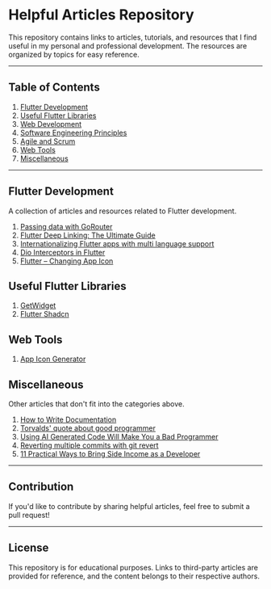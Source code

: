# Helpful Articles Repository

This repository contains links to articles, tutorials, and resources that I find useful in my personal and professional development. The resources are organized by topics for easy reference.

---

## Table of Contents

1. [Flutter Development](#flutter-development)
2. [Useful Flutter Libraries](#useful-flutter-libraries)
3. [Web Development](#web-development)
4. [Software Engineering Principles](#software-engineering-principles)
5. [Agile and Scrum](#agile-and-scrum)
6. [Web Tools](#web-tools)
7. [Miscellaneous](#miscellaneous)

---

## Flutter Development

A collection of articles and resources related to Flutter development.

1. [Passing data with GoRouter](https://docs.page/csells/go_router/parameters)
2. [Flutter Deep Linking: The Ultimate Guide](https://codewithandrea.com/articles/flutter-deep-links/)
3. [Internationalizing Flutter apps with multi language support](https://docs.flutter.dev/ui/accessibility-and-internationalization/internationalization)
4. [Dio Interceptors in Flutter](https://articles.readytowork.jp/dio-interceptors-in-flutter-e813f08c2017)
5. [Flutter – Changing App Icon](https://www.geeksforgeeks.org/flutter-changing-app-icon/)

## Useful Flutter Libraries
1. [GetWidget](https://docs.getwidget.dev/)
2. [Flutter Shadcn](https://flutter-shadcn-ui.mariuti.com/)

<!-- 
---

## Web Development

Resources that cover various aspects of web development, including frontend and backend technologies.

1. [Introduction to React.js](https://example.com)
2. [Building RESTful APIs with Node.js](https://example.com)
3. [CSS Grid and Flexbox Explained](https://example.com)
4. [Understanding the DOM in JavaScript](https://example.com) 

---

## Software Engineering Principles

Articles that focus on general software engineering concepts, design patterns, and best practices.

1. [SOLID Principles in Object-Oriented Programming](https://example.com)
2. [The DRY Principle Explained](https://example.com)
3. [Understanding Dependency Injection](https://example.com)

---

## Agile and Scrum

Articles and resources on Agile methodologies and Scrum practices.

1. [A Beginner's Guide to Scrum](https://example.com)
2. [Effective Sprint Planning Techniques](https://example.com)
3. [Agile Retrospectives Best Practices](https://example.com)

--- -->

## Web Tools
1. [App Icon Generator](https://www.appicon.co/)

## Miscellaneous

Other articles that don't fit into the categories above.

1. [How to Write Documentation](https://hybridhacker.email/p/how-to-write-documentation)
2. [Torvalds' quote about good programmer](https://softwareengineering.stackexchange.com/questions/163185/torvalds-quote-about-good-programmer)
3. [Using AI Generated Code Will Make You a Bad Programmer](https://slopwatch.com/posts/bad-programmer/?ref=dailydev)
4. [Reverting multiple commits with git revert](https://stackoverflow.com/questions/1463340/how-can-i-revert-multiple-git-commits)
5. [11 Practical Ways to Bring Side Income as a Developer](https://dev.to/opire/11-practical-ways-to-bring-side-income-as-a-developer-5apm?ref=dailydev)

---

## Contribution

If you'd like to contribute by sharing helpful articles, feel free to submit a pull request!

---

## License

This repository is for educational purposes. Links to third-party articles are provided for reference, and the content belongs to their respective authors.
